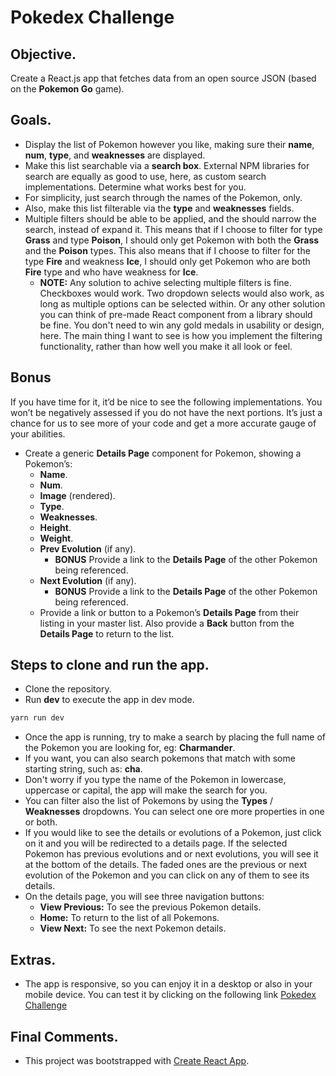 # Pokedex Challenge

## Objective.
Create a React.js app that fetches data from an open source JSON (based on the **Pokemon Go** game).

## Goals.
- Display the list of Pokemon however you like, making sure their **name**, **num**, **type**, and **weaknesses** are displayed.
- Make this list searchable via a **search box**. External NPM libraries for search are equally as good to use, here, as custom search implementations. Determine what works best for you.
- For simplicity, just search through the names of the Pokemon, only.
- Also, make this list filterable via the **type** and **weaknesses** fields.
- Multiple filters should be able to be applied, and the should narrow the search, instead of expand it. This means that if I choose to filter for type **Grass** and type **Poison**, I should only get Pokemon with both the **Grass** and the **Poison** types. This also means that if I choose to filter for the type **Fire** and weakness **Ice**, I should only get Pokemon who are both **Fire** type and who have weakness for **Ice**.
    - **NOTE:** Any solution to achive selecting multiple filters is fine. Checkboxes would work. Two dropdown selects would also work, as long as multiple options can be selected within. Or any other solution you can think of pre-made React component from a library should be fine. You don't need to win any gold medals in usability or design, here. The main thing I want to see is how you implement the filtering functionality, rather than how well you make it all look or feel.

## Bonus
If you have time for it, it’d be nice to see the following implementations. You won’t be negatively assessed if you do not have the next portions. It’s just a chance for us to see more of your code and get a more accurate gauge of your abilities.

- Create a generic **Details Page** component for Pokemon, showing a Pokemon’s:
    - **Name**.
    - **Num**.
    - **Image** (rendered).
    - **Type**.
    - **Weaknesses**.
    - **Height**.
    - **Weight**.
    - **Prev Evolution** (if any).
        - **BONUS** Provide a link to the **Details Page** of the other Pokemon being referenced.
    - **Next Evolution** (if any).
        - **BONUS** Provide a link to the **Details Page** of the other Pokemon being referenced.
    - Provide a link or button to a Pokemon’s **Details Page** from their listing in your master list. Also provide a **Back** button from the **Details Page** to return to the list.

## Steps to clone and run the app.
- Clone the repository.
- Run **dev** to execute the app in dev mode.
```javascript
yarn run dev
```
- Once the app is running, try to make a search by placing the full name of the Pokemon you are looking for, eg: **Charmander**.
- If you want, you can also search pokemons that match with some starting string, such as: **cha**.
- Don't worry if you type the name of the Pokemon in lowercase, uppercase or capital, the app will make the search for you.
- You can filter also the list of Pokemons by using the **Types** / **Weaknesses** dropdowns. You can select one ore more properties in one or both.
- If you would like to see the details or evolutions of a Pokemon, just click on it and you will be redirected to a details page. If the selected Pokemon has previous evolutions and or next evolutions, you will see it at the bottom of the details. The faded ones are the previous or next evolution of the Pokemon and you can click on any of them to see its details.
- On the details page, you will see three navigation buttons:
    - **View Previous:** To see the previous Pokemon details.
    - **Home:** To return to the list of all Pokemons.
    - **View Next:** To see the next Pokemon details.

## Extras.
- The app is responsive, so you can enjoy it in a desktop or also in your mobile device. You can test it by clicking on the following link [Pokedex Challenge](#https://dcolon-pokedex-challenge.herokuapp.com/)

## Final Comments.
- This project was bootstrapped with [Create React App](https://github.com/facebook/create-react-app).